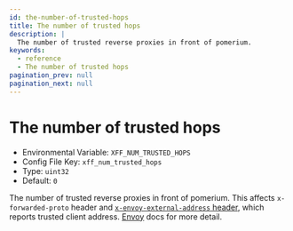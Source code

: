 ```yaml
---
id: the-number-of-trusted-hops
title: The number of trusted hops
description: |
  The number of trusted reverse proxies in front of pomerium.
keywords:
  - reference
  - The number of trusted hops
pagination_prev: null
pagination_next: null
---
```


# The number of trusted hops

- Environmental Variable: `XFF_NUM_TRUSTED_HOPS`
- Config File Key: `xff_num_trusted_hops`
- Type: `uint32`
- Default: `0`

The number of trusted reverse proxies in front of pomerium. This affects `x-forwarded-proto` header and [`x-envoy-external-address` header](https://www.envoyproxy.io/docs/envoy/latest/configuration/http/http_conn_man/headers#x-envoy-external-address), which reports trusted client address. [Envoy](https://www.envoyproxy.io/docs/envoy/latest/configuration/http/http_conn_man/headers.html?highlight=xff_num_trusted_hops#x-forwarded-for) docs for more detail.
